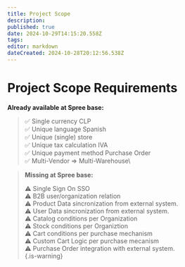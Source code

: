 ```yaml
---
title: Project Scope
description: 
published: true
date: 2024-10-29T14:15:20.558Z
tags: 
editor: markdown
dateCreated: 2024-10-28T20:12:56.538Z
---
```


# Project Scope Requirements

**Already available at Spree base:**

> ✅ Single currency CLP\
> ✅ Unique language Spanish\
> ✅ Unique (single) store\
> ✅ Unique tax calculation IVA\
> ✅ Unique payment method Purchase Order\
> ✅ Multi-Vendor => Multi-Warehouse\

> **Missing at Spree base:**
>  
> ⚠️ Single Sign On SSO\
> ⚠️ B2B user/organization relation\
> ⚠️ Product Data sincronization from external system.\
> ⚠️ User Data sincronization from external system.\
> ⚠️ Catalog conditions per Organization\
> ⚠️ Stock conditions per Organiztion\
> ⚠️ Cart conditions per purchase mechanism\
> ⚠️ Custom Cart Logic per purchase mecanism\
> ⚠️ Purchase Order integration with external system.\
{.is-warning}


